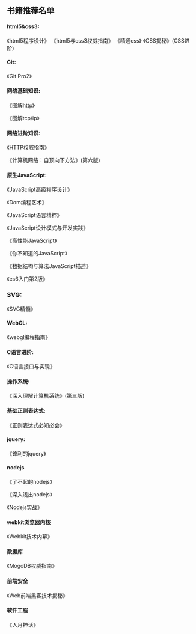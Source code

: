##  书籍推荐名单

#### html5&css3:

《html5程序设计》
《html5与css3权威指南》
《精通css》
《CSS揭秘》(CSS进阶)

#### Git: 
《Git Pro2》

#### 网络基础知识:

《图解http》

《图解tcp/ip》
#### 网络进阶知识:

《HTTP权威指南》

《计算机网络：自顶向下方法》(第六版)

#### 原生JavaScript:

《JavaScript高级程序设计》

《Dom编程艺术》

《JavaScript语言精粹》

《JavaScript设计模式与开发实践》

《高性能JavaScript》

《你不知道的JavaScript》

《数据结构与算法JavaScript描述》

《es6入门第2版》

### SVG:

《SVG精髓》

#### WebGL:

《webgl编程指南》

#### C语言进阶:

《C语言接口与实现》


#### 操作系统:
《深入理解计算机系统》(第三版)

#### 基础正则表达式:

《正则表达式必知必会》

#### jquery:

《锋利的jquery》

#### nodejs

《了不起的nodejs》

《深入浅出nodejs》

《Nodejs实战》

#### webkit浏览器内核

《Webkit技术内幕》

#### 数据库

《MogoDB权威指南》

#### 前端安全

《Web前端黑客技术揭秘》

#### 软件工程

《人月神话》
